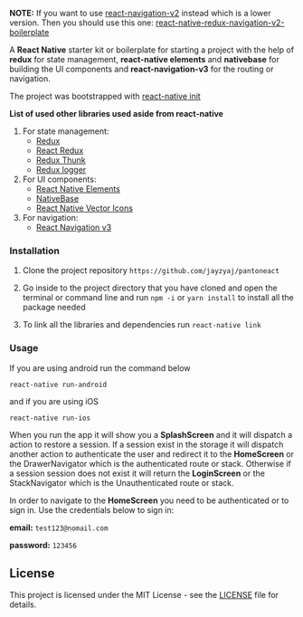 **NOTE:** If you want to use [react-navigation-v2](https://reactnavigation.org/docs/en/2.x/getting-started.html) instead which is a lower version. Then you should use this one: [react-native-redux-navigation-v2-boilerplate](https://github.com/jayzyaj/react-native-redux-navigation-v2-boilerplate)

A **React Native** starter kit or boilerplate for starting a project with the help of **redux** for state management, **react-native elements** and **nativebase** for building the UI components and **react-navigation-v3** for the routing or navigation.

The project was bootstrapped with <a href="https://facebook.github.io/react-native/docs/getting-started" target="_blank">react-native init</a>

**List of used other libraries used aside from react-native**

1. For state management:
   - [Redux](https://github.com/reduxjs/redux)
   - [React Redux](https://github.com/reduxjs/react-redux)
   - [Redux Thunk](https://github.com/reduxjs/redux-thunk)
   - [Redux logger](https://github.com/LogRocket/redux-logger)
2. For UI components:
   - [React Native Elements](https://github.com/react-native-training/react-native-elements)
   - [NativeBase](https://github.com/GeekyAnts/NativeBase)
   - [React Native Vector Icons](https://github.com/oblador/react-native-vector-icons)
3. For navigation:
   - [React Navigation v3](https://reactnavigation.org)

### Installation

1. Clone the project repository `https://github.com/jayzyaj/pantoneact`

2. Go inside to the project directory that you have cloned and open the terminal or command line and run `npm -i` or `yarn install` to install all the package needed

3. To link all the libraries and dependencies run `react-native link`

### Usage

If you are using android run the command below

```
react-native run-android
```

and if you are using iOS

```
react-native run-ios
```
When you run the app it will show you a **SplashScreen** and it will dispatch a action to restore a session. If a session exist in the storage it will dispatch another action to authenticate the user and redirect it to the **HomeScreen** or the DrawerNavigator which is the authenticated route or stack. Otherwise if a session session does not exist it will return the **LoginScreen** or the StackNavigator which is the Unauthenticated route or stack.

In order to navigate to the **HomeScreen** you need to be authenticated or to sign in. Use the credentials below to sign in:

**email:** `test123@nomail.com`

**password:** `123456`

## License

This project is licensed under the MIT License - see the [LICENSE](LICENSE) file for details.
